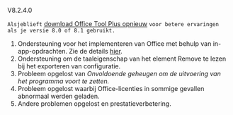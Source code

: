 V8.2.4.0

`Alsjeblieft` [download Office Tool Plus opnieuw](http://otp.landian.vip/) `voor betere ervaringen als je versie 8.0 of 8.1 gebruikt.`

1. Ondersteuning voor het implementeren van Office met behulp van in-app-opdrachten. Zie de details [hier](https://help.coolhub.top/others/#office-tool-plus-in-application-commands).
2. Ondersteuning om de taaleigenschap van het element Remove te lezen bij het exporteren van configuratie.
3. Probleem opgelost van *Onvoldoende geheugen om de uitvoering van het programma voort te zetten.*
4. Probleem opgelost waarbij Office-licenties in sommige gevallen abnormaal werden geladen.
5. Andere problemen opgelost en prestatieverbetering.
